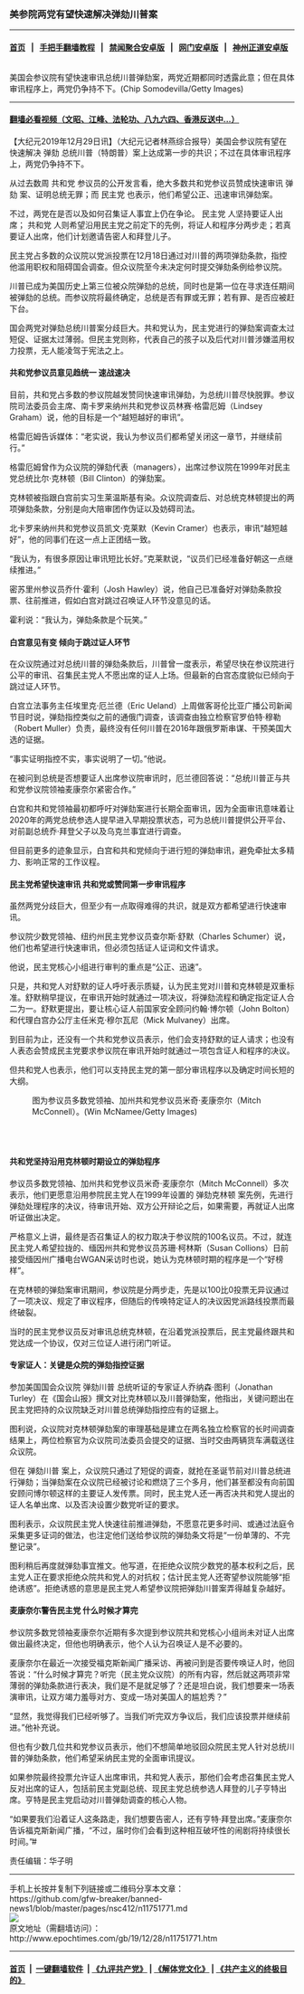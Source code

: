 ### 美参院两党有望快速解决弹劾川普案
------------------------

#### [首页](https://github.com/gfw-breaker/banned-news1/blob/master/README.md) &nbsp;&nbsp;|&nbsp;&nbsp; [手把手翻墙教程](https://github.com/gfw-breaker/guides/wiki) &nbsp;&nbsp;|&nbsp;&nbsp; [禁闻聚合安卓版](https://github.com/gfw-breaker/bn-android) &nbsp;&nbsp;|&nbsp;&nbsp; [网门安卓版](https://github.com/oGate2/oGate) &nbsp;&nbsp;|&nbsp;&nbsp; [神州正道安卓版](https://github.com/SzzdOgate/update) 



<div><img alt="" class="aligncenter wp-post-image" src="http://i.epochtimes.com/assets/uploads/2019/12/GettyImages-915509086-600x400.jpg"/>
<div class="red16 caption">
 <p>
  美国会参议院有望快速审讯总统川普弹劾案，两党近期都同时透露此意；但在具体审讯程序上，两党仍争持不下。(Chip Somodevilla/Getty Images)
 </p>
</div>
</div><hr/>

#### [翻墙必看视频（文昭、江峰、法轮功、八九六四、香港反送中...）](https://github.com/gfw-breaker/banned-news1/blob/master/pages/link3.md)

<div><p>
 【大纪元2019年12月29日讯】（大纪元记者林燕综合报导）美国会参议院有望在快速解决
 <ok href="http://www.epochtimes.com/gb/tag/%E5%BC%B9%E5%8A%BE.html">
  弹劾
 </ok>
 总统川普（特朗普）案上达成第一步的共识；不过在具体审讯程序上，两党仍争持不下。
</p>
<p>
 从过去数周
 <ok href="http://www.epochtimes.com/gb/tag/%E5%85%B1%E5%92%8C%E5%85%9A.html">
  共和党
 </ok>
 参议员的公开发言看，绝大多数共和党参议员赞成快速审讯
 <ok href="http://www.epochtimes.com/gb/tag/%E5%BC%B9%E5%8A%BE.html">
  弹劾
 </ok>
 案、证明总统无罪；而
 <ok href="http://www.epochtimes.com/gb/tag/%E6%B0%91%E4%B8%BB%E5%85%9A.html">
  民主党
 </ok>
 也表示，他们希望公正、迅速审讯弹劾案。
</p>
<p>
 不过，两党在是否以及如何召集证人事宜上仍在争论。
 <ok href="http://www.epochtimes.com/gb/tag/%E6%B0%91%E4%B8%BB%E5%85%9A.html">
  民主党
 </ok>
 人坚持要证人出席；
 <ok href="http://www.epochtimes.com/gb/tag/%E5%85%B1%E5%92%8C%E5%85%9A.html">
  共和党
 </ok>
 人则希望沿用民主党之前定下的先例，将证人和程序分两步走；若真要证人出席，他们计划邀请告密人和拜登儿子。
</p>
<p>
 民主党占多数的众议院以党派投票在12月18日通过对川普的两项弹劾条款，指控他滥用职权和阻碍国会调查。但众议院至今未决定何时提交弹劾条例给参议院。
</p>
<p>
 川普已成为美国历史上第三位被众院弹劾的总统，同时也是第一位在寻求连任期间被弹劾的总统。而参议院将最终确定，总统是否有罪或无罪；若有罪、是否应被赶下台。
</p>
<p>
 国会两党对弹劾总统川普案分歧巨大。共和党认为，民主党进行的弹劾案调查太过短促、证据太过薄弱。但民主党则称，代表自己的孩子以及后代对川普涉嫌滥用权力投票，无人能凌驾于宪法之上。
</p>
<h4>
 共和党参议员意见趋统一 速战速决
</h4>
<p>
 目前，共和党占多数的参议院越发赞同快速审讯弹劾，为总统川普尽快脱罪。参议院司法委员会主席、南卡罗来纳州共和党参议员林赛·格雷厄姆（Lindsey Graham）说，他的目标是一个“越短越好的审讯”。
</p>
<p>
 格雷厄姆告诉媒体：“老实说，我认为参议员们都希望关闭这一章节，并继续前行。”
</p>
<p>
 格雷厄姆曾作为众议院的弹劾代表（managers），出席过参议院在1999年对民主党总统比尔·克林顿（Bill Clinton）的弹劾案。
</p>
<p>
 克林顿被指跟白宫前实习生莱温斯基有染。众议院调查后、对总统克林顿提出的两项弹劾条款，分别是向大陪审团作伪证以及妨碍司法。
</p>
<p>
 北卡罗来纳州共和党参议员凯文·克莱默（Kevin Cramer）也表示，审讯“越短越好”，他的同事们在这一点上正团结一致。
</p>
<p>
 “我认为，有很多原因让审讯短比长好。”克莱默说，“议员们已经准备好朝这一点继续推进。”
</p>
<p>
 密苏里州参议员乔什·霍利（Josh Hawley）说，他自己已准备好对弹劾条款投票、往前推进，假如白宫对跳过召唤证人环节没意见的话。
</p>
<p>
 霍利说：“我认为，弹劾条款是个玩笑。”
</p>
<h4>
 白宫意见有变 倾向于跳过证人环节
</h4>
<p>
 在众议院通过对总统川普的弹劾条款后，川普曾一度表示，希望尽快在参议院进行公平的审讯、召集民主党人不愿出席的证人上场。但最新的白宫态度貌似已倾向于跳过证人环节。
</p>
<p>
 白宫立法事务主任埃里克·厄兰德（Eric Ueland）上周做客哥伦比亚广播公司新闻节目时说，弹劾指控类似之前的通俄门调查，该调查由独立检察官罗伯特·穆勒（Robert Muller）负责，最终没有任何川普在2016年跟俄罗斯串谋、干预美国大选的证据。
</p>
<p>
 “事实证明指控不实，事实说明了一切。”他说。
</p>
<p>
 在被问到总统是否想要证人出席参议院审讯时，厄兰德回答说：“总统川普正与共和党参议院领袖麦康奈尔紧密合作。”
</p>
<p>
 白宫和共和党领袖最初都呼吁对弹劾案进行长期全面审讯，因为全面审讯意味着让2020年的两党总统参选人提早进入早期投票状态，可为总统川普提供公开平台、对前副总统乔·拜登父子以及乌克兰事宜进行调查。
</p>
<p>
 但目前更多的迹象显示，白宫和共和党倾向于进行短的弹劾审讯，避免牵扯太多精力、影响正常的工作议程。
</p>
<h4>
 民主党希望快速审讯 共和党或赞同第一步审讯程序
</h4>
<p>
 虽然两党分歧巨大，但至少有一点取得难得的共识，就是双方都希望进行快速审讯。
</p>
<p>
 参议院少数党领袖、纽约州民主党参议员查尔斯·舒默（Charles Schumer）说，他们也希望进行快速审讯，但必须包括证人证词和文件请求。
</p>
<p>
 他说，民主党核心小组进行审判的重点是“公正、迅速”。
</p>
<p>
 只是，共和党人对舒默的证人呼吁表示质疑，认为民主党对川普和克林顿是双重标准。舒默稍早提议，在审讯开始时就通过一项决议，将弹劾流程和确定指定证人合二为一。舒默更提出，要让核心证人前国家安全顾问约翰·博尔顿（John Bolton）和代理白宫办公厅主任米克·穆尔瓦尼（Mick Mulvaney）出席。
</p>
<p>
 到目前为止，还没有一个共和党参议员表示，他们会支持舒默的证人请求；也没有人表态会赞成民主党要求参议院在审讯开始时就通过一项包含证人和程序的决议。
</p>
<p>
 但共和党人也表示，他们可以支持民主党的第一部分审讯程序以及确定时间长短的大纲。
</p>
<figure class="wp-caption aligncenter" id="attachment_11751827" style="width: 450px">
 <ok href="http://i.epochtimes.com/assets/uploads/2019/12/GettyImages-665809996-1.jpg">
  <img alt="" class="size-medium wp-image-11751827" src="http://i.epochtimes.com/assets/uploads/2019/12/GettyImages-665809996-1-450x314.jpg"/>
 </ok>
 <br/><figcaption class="wp-caption-text">
  图为参议员多数党领袖、加州共和党参议员米奇·麦康奈尔（Mitch McConnell）。(Win McNamee/Getty Images)
 </figcaption><br/>
</figure><br/>
<h4>
 共和党坚持沿用克林顿时期设立的弹劾程序
</h4>
<p>
 参议员多数党领袖、加州共和党参议员米奇·麦康奈尔（Mitch McConnell）多次表示，他们更愿意沿用参院民主党人在1999年设置的
 <ok href="http://www.epochtimes.com/gb/tag/%E5%BC%B9%E5%8A%BE%E5%85%8B%E6%9E%97%E9%A1%BF.html">
  弹劾克林顿
 </ok>
 案先例，先进行弹劾处理程序的决议，待审讯开始、双方公开辩论之后，如果需要，再就证人出席听证做出决定。
</p>
<p>
 严格意义上讲，最终是否召集证人的权力取决于参议院的100名议员。不过，就连民主党人希望拉拢的、缅因州共和党参议员苏珊·柯林斯（Susan Collions）日前接受缅因州广播电台WGAN采访时也说，她认为克林顿时期的程序是一个“好榜样”。
</p>
<p>
 在克林顿的弹劾案审讯期间，参议院是分两步走，先是以100比0投票无异议通过了一项决议、规定了审议程序，但随后的传唤特定证人的决议因党派路线投票而最终破裂。
</p>
<p>
 当时的民主党参议员反对审讯总统克林顿，在沿着党派投票后，民主党最终跟共和党达成一个协议，仅对三位证人进行闭门听证。
</p>
<h4>
 专家证人：关键是众院的弹劾指控证据
</h4>
<p>
 参加美国国会众议院
 <ok href="http://www.epochtimes.com/gb/tag/%E5%BC%B9%E5%8A%BE%E5%B7%9D%E6%99%AE.html">
  弹劾川普
 </ok>
 总统听证的专家证人乔纳森·图利（Jonathan Turley）在《国会山报》撰文对比克林顿以及川普弹劾案，他指出，关键问题出在民主党把持的众议院缺乏对川普总统弹劾指控应有的证据上。
</p>
<p>
 图利说，众议院对克林顿弹劾案的审理基础是建立在两名独立检察官的长时间调查结果上，两位检察官为众议院司法委员会提交的证据、当时交由两辆货车满载送往众议院。
</p>
<p>
 但在
 <ok href="http://www.epochtimes.com/gb/tag/%E5%BC%B9%E5%8A%BE%E5%B7%9D%E6%99%AE.html">
  弹劾川普
 </ok>
 案上，众议院只通过了短促的调查，就抢在圣诞节前对川普总统进行弹劾；当弹劾案在众议院已经被讨论和燃烧了三个多月，他们甚至都没有向前国安顾问博尔顿这样的主要证人发传票。同时，民主党人还一再否决共和党人提出的证人名单出席、以及否决设置少数党听证的要求。
</p>
<p>
 图利表示，众议院民主党人快速往前推进弹劾，不愿意花更多时间、或通过法庭令采集更多证词的做法，也注定他们送给参议院的弹劾条文将是“一份单薄的、不完整记录”。
</p>
<p>
 图利稍后再度就弹劾事宜推文。他写道，在拒绝众议院少数党的基本权利之后，民主党人正在要求拒绝众院共和党人的对抗权；估计民主党人还寄望参议院能够“拒绝诱惑”。拒绝诱惑的意思是民主党人希望参议院把弹劾川普案弄得越复杂越好。
</p>
<h4>
 麦康奈尓警告民主党 什么时候才算完
</h4>
<p>
 参议院多数党领袖麦康奈尔近期有多次提到参议院共和党核心小组尚未对证人出席做出最终决定，但他也明确表示，他个人认为召唤证人是不必要的。
</p>
<p>
 麦康奈尔在最近一次接受福克斯新闻广播采访、再被问到是否要传唤证人时，他回答说：“什么时候才算完？听完（民主党众议院）的所有内容，然后就这两项非常薄弱的​​弹劾条款进行表决，我们是不是就足够了？还是坦白说，我们想要来一场表演审讯，让双方竭力羞辱对方、变成一场对美国人的尴尬秀？”
</p>
<p>
 “显然，我觉得我们已经听够了。当我们听完双方争议后，我们应该投票并继续前进。”他补充说。
</p>
<p>
 但也有少数几位共和党参议员表示，他们不想简单地驳回众院民主党人针对总统川普的弹劾条款，他们希望采纳民主党的全面审讯提议。
</p>
<p>
 如果参院最终投票允许证人出席审讯，共和党人表示，那他们会考虑召集民主党人反对出席的证人，包括前民主党副总统、现民主党总统参选人拜登的儿子亨特出席。亨特是民主党启动对川普弹劾调查的核心人物。
</p>
<p>
 “如果要我们沿着证人这条路走，我们想要告密人，还有亨特·拜登出席。”麦康奈尔告诉福克斯新闻广播，“不过，届时你们会看到这种相互破坏性的闹剧将持续很长时间。”#
</p>
<p>
 责任编辑：华子明
</p>
</div>
<hr/>
手机上长按并复制下列链接或二维码分享本文章：<br/>
https://github.com/gfw-breaker/banned-news1/blob/master/pages/nsc412/n11751771.md <br/>
<a href='https://github.com/gfw-breaker/banned-news1/blob/master/pages/nsc412/n11751771.md'><img src='https://github.com/gfw-breaker/banned-news1/blob/master/pages/nsc412/n11751771.md.png'/></a> <br/>
原文地址（需翻墙访问）：http://www.epochtimes.com/gb/19/12/28/n11751771.htm


------------------------
#### [首页](https://github.com/gfw-breaker/banned-news1/blob/master/README.md) &nbsp;|&nbsp; [一键翻墙软件](https://github.com/gfw-breaker/nogfw/blob/master/README.md) &nbsp;| [《九评共产党》](https://github.com/gfw-breaker/9ping.md/blob/master/README.md#九评之一评共产党是什么) | [《解体党文化》](https://github.com/gfw-breaker/jtdwh.md/blob/master/README.md) | [《共产主义的终极目的》](https://github.com/gfw-breaker/gczydzjmd.md/blob/master/README.md)


<img src='http://gfw-breaker.win/banned-news/pages/nsc412/n11751771.md' width='0px' height='0px'/>
